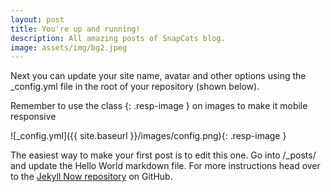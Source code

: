```yaml
---
layout: post
title: You're up and running!
description: All amazing posts of SnapCats blog.
image: assets/img/bg2.jpeg
---
```


Next you can update your site name, avatar and other options using the _config.yml file in the root of your repository (shown below).

Remember to use the class {: .resp-image } on images to make it mobile responsive

![_config.yml]({{ site.baseurl }}/images/config.png){: .resp-image }

The easiest way to make your first post is to edit this one. Go into /_posts/ and update the Hello World markdown file. For more instructions head over to the [Jekyll Now repository](https://github.com/barryclark/jekyll-now) on GitHub.
